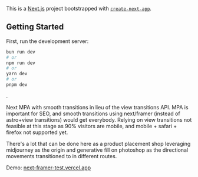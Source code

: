 This is a [Next.js](https://nextjs.org/) project bootstrapped with [`create-next-app`](https://github.com/vercel/next.js/tree/canary/packages/create-next-app).

## Getting Started

First, run the development server:

```bash
bun run dev
# or
npm run dev
# or
yarn dev
# or
pnpm dev
```

.

Next MPA with smooth transitions in lieu of the view transitions API. MPA is important for SEO, and smooth transitions using next/framer (instead of astro+view transitions) would get everybody. Relying on view transitions not feasible at this stage as 90% visitors are mobile, and mobile + safari + firefox not supported yet. 

There's a lot that can be done here as a product placement shop leveraging midjourney as the origin and generative fill on photoshop as the directional movements transitioned to in different routes.

Demo:  [next-framer-test.vercel.app](https://next-framer-test.vercel.app)
